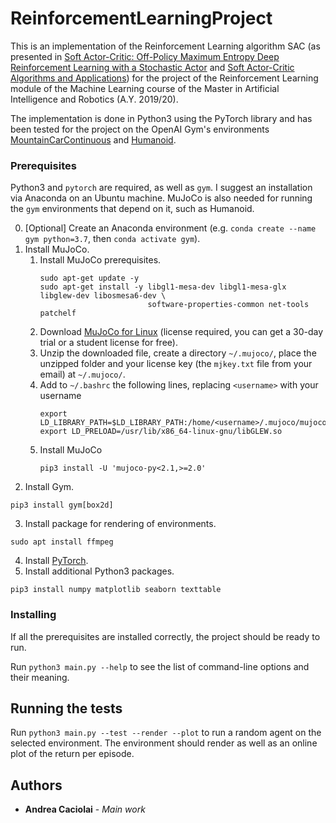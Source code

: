 # ReinforcementLearningProject

This is an implementation of the Reinforcement Learning algorithm SAC (as presented in [Soft Actor-Critic: Off-Policy Maximum Entropy Deep Reinforcement Learning with a Stochastic Actor](https://arxiv.org/pdf/1801.01290.pdf) and [Soft Actor-Critic Algorithms and Applications](https://arxiv.org/pdf/1812.05905.pdf)) for the project of the Reinforcement Learning module of the Machine Learning course of the Master in Artificial Intelligence and Robotics (A.Y. 2019/20).

The implementation is done in Python3 using the PyTorch library and has been tested for the project on the OpenAI Gym's environments [MountainCarContinuous](https://gym.openai.com/envs/MountainCarContinuous-v0/) and [Humanoid](https://gym.openai.com/envs/Humanoid-v2/).

### Prerequisites

Python3 and `pytorch` are required, as well as `gym`. I suggest an installation via Anaconda on an Ubuntu machine. 
MuJoCo is also needed for running the `gym` environments that depend on it, such as Humanoid.

0. [Optional] Create an Anaconda environment (e.g. `conda create --name gym python=3.7`, then `conda activate gym`).
1. Install MuJoCo.
    1. Install MuJoCo prerequisites.
        ```
        sudo apt-get update -y
        sudo apt-get install -y libgl1-mesa-dev libgl1-mesa-glx libglew-dev libosmesa6-dev \ 
                                software-properties-common net-tools patchelf
        ```
    2. Download [MuJoCo for Linux](https://www.roboti.us/download/mujoco200_linux.zip) (license required, you can get a 30-day trial or a student license for free).
    3. Unzip the downloaded file, create a directory `~/.mujoco/`, place the unzipped folder and your license key (the `mjkey.txt` file from your email) at `~/.mujoco/`.
    4. Add to `~/.bashrc` the following lines, replacing `<username>` with your username
        ```
        export LD_LIBRARY_PATH=$LD_LIBRARY_PATH:/home/<username>/.mujoco/mujoco200/bin
        export LD_PRELOAD=/usr/lib/x86_64-linux-gnu/libGLEW.so
        ```
    5. Install MuJoCo
        ```
        pip3 install -U 'mujoco-py<2.1,>=2.0'
        ```
2. Install Gym.
```
pip3 install gym[box2d]
```
3. Install package for rendering of environments.
```
sudo apt install ffmpeg
```
4. Install [PyTorch](https://pytorch.org/get-started/locally/).
5. Install additional Python3 packages.
```
pip3 install numpy matplotlib seaborn texttable
```

### Installing

If all the prerequisites are installed correctly, the project should be ready to run. 

Run `python3 main.py --help` to see the list of command-line options and their meaning.

## Running the tests

Run `python3 main.py --test --render --plot` to run a random agent on the selected environment. The environment should render as well as an online plot of the return per episode.

## Authors

* **Andrea Caciolai** - *Main work*
